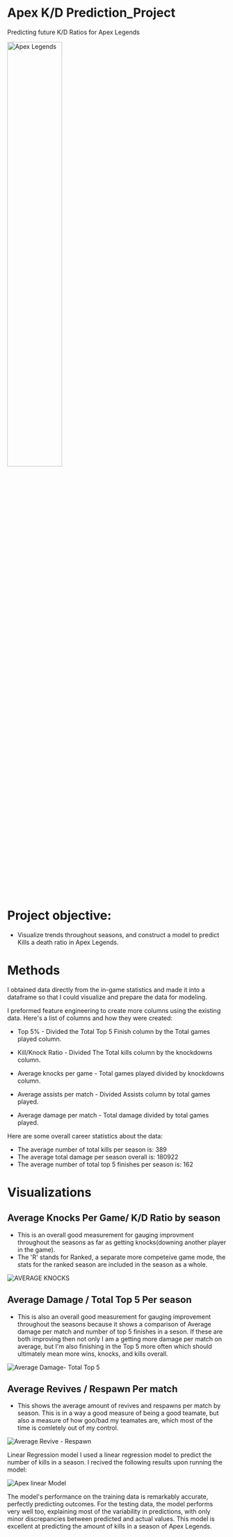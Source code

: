 # Apex K/D Prediction_Project
 Predicting future K/D Ratios for Apex Legends
 


<img src="https://github.com/JoeBwonKenobi/Apex-K-D-Prediction_Project/assets/117705408/e1168bbb-48b7-4e49-91fc-e7a20b4af394" alt="Apex Legends" width="50%">

# **Project objective:**
- Visualize trends throughout seasons, and construct a model to predict Kills a death ratio in Apex Legends.

# **Methods**

I obtained data directly from the in-game statistics and made it into a dataframe so that I could visualize and prepare the data for modeling.

I preformed feature engineering to create more columns using the existing data. Here's a list of columns and how they were created:

- Top 5% - Divided the Total Top 5 Finish column by the Total games played column.

- Kill/Knock Ratio - Divided The Total kills column by the knockdowns column.

- Average knocks per game - Total games played divided by knockdowns column.

- Average assists per match - Divided Assists column by total games played.

- Average damage per match - Total damage divided by total games played.

Here are some overall career statistics about the data:

- The average number of total kills per season is: 389
- The average total damage per season overall is: 180922
- The average number of total top 5 finishes per season is: 162

# **Visualizations**

## **Average Knocks Per Game/ K/D Ratio by season**

- This is an overall good measurement for gauging improvment throughout the seasons as far as getting knocks(downing another player in the game).
- The 'R' stands for Ranked, a separate more competeive game mode, the stats for the ranked season are included in the season as a whole.



![AVERAGE KNOCKS](https://github.com/JoeBwonKenobi/Apex-K-D-Prediction_Project/assets/117705408/5db5a0e8-e3dd-4e87-a73a-9ab5582e8115)





## **Average Damage / Total Top 5 Per season**

- This is also an overall good measurement for gauging improvement throughout the seasons because it shows a comparison of Average damage per match and number of top 5 finishes in a seson. If these are both improving then not only I am a getting more damage per match on average, but I'm also finishing in the Top 5 more often which should ultimately mean more wins, knocks, and kills overall.



![Average Damage- Total Top 5](https://github.com/JoeBwonKenobi/Apex-K-D-Prediction_Project/assets/117705408/8ceaabd7-bfb4-49a4-bf41-20c0b9cf8203)

 


## **Average Revives / Respawn Per match**

- This shows the average amount of revives and respawns per match by season. This is in a way a good measure of being a good teamate, but also a measure of how goo/bad my teamates are, which most of the time is comletely out of my control.



![Average Revive - Respawn](https://github.com/JoeBwonKenobi/Apex-K-D-Prediction_Project/assets/117705408/2cfa752a-e402-4302-a6b4-cc13809f3c00)




Linear Regression model
I used a linear regression model to predict the number of kills in a season. I recived the following results upon running the model:

![Apex linear Model](https://github.com/JoeBwonKenobi/Apex-K-D-Prediction_Project/assets/117705408/d488882b-04f9-4cdb-9546-297c90376a9c)


The model's performance on the training data is remarkably accurate, perfectly predicting outcomes. For the testing data, the model performs very well too, explaining most of the variability in predictions, with only minor discrepancies between predicted and actual values. This model is excellent at predicting the amount of kills in a season of Apex Legends.
